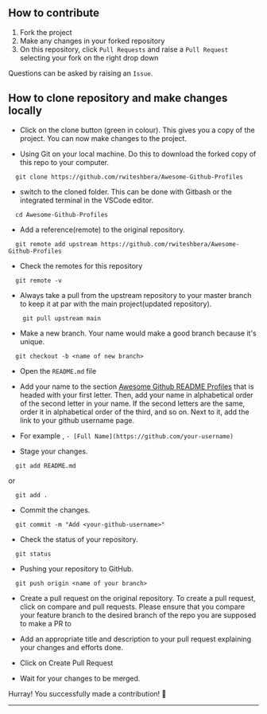 ## How to contribute

1. Fork the project
2. Make any changes in your forked repository
3. On this repository, click `Pull Requests` and raise a `Pull Request` selecting your fork on the right drop down

Questions can be asked by raising an `Issue`.

## How to clone repository and make changes locally

- Click on the clone button (green in colour). This gives you a copy of the project. You can now make changes to the project.

- Using Git on your local machine. Do this to download the forked copy of this repo to your computer.

```
  git clone https://github.com/rwiteshbera/Awesome-Github-Profiles
```

- switch to the cloned folder. This can be done with Gitbash or the integrated terminal in the VSCode editor.

```
  cd Awesome-Github-Profiles
```

- Add a reference(remote) to the original repository.
```
  git remote add upstream https://github.com/rwiteshbera/Awesome-Github-Profiles
```

- Check the remotes for this repository
```
  git remote -v
```

-  Always take a pull from the upstream repository to your master branch to keep it at par with the main project(updated repository).
```
    git pull upstream main
```

- Make a new branch. Your name would make a good branch because it's unique.

```
  git checkout -b <name of new branch>
```

- Open the `README.md` file

- Add your name to the section [Awesome Github README Profiles](README.md#awesome-github-readme-profiles) that is headed with your first letter. Then, add your name in alphabetical order of the second letter in your name. If the second letters are the same, order it in alphabetical order of the third, and so on. Next to it, add the link to your github username page.

- For example ,
  `- [Full Name](https://github.com/your-username)`

- Stage your changes.

```
  git add README.md
```

or

```
  git add .
```

- Commit the changes.

```
  git commit -m "Add <your-github-username>"
```

- Check the status of your repository.

```
  git status
```

- Pushing your repository to GitHub.

```
  git push origin <name of your branch>
```

- Create a pull request on the original repository.
To create a pull request, click on compare and pull requests. Please ensure that you compare your feature branch to the desired branch of the repo you are supposed to make a PR to

- Add an appropriate title and description to your pull request explaining your changes and efforts done.

- Click on Create Pull Request

- Wait for your changes to be merged.

Hurray! You successfully made a contribution! 🎉

---